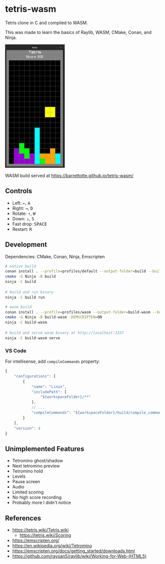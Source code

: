 # tetris-wasm

Tetris clone in C and compiled to WASM.

This was made to learn the basics of Raylib, WASM, CMake, Conan, and Ninja.

<img src="docs/screenshot.png" alt="docs/screenshot.png" height="400px"/>

WASM build served at https://barrettotte.github.io/tetris-wasm/

## Controls

<ul>
  <li>Left: <kbd>&#8592;</kbd>, <kbd>A</kbd></li>
  <li>Right: <kbd>&#8594;</kbd>, <kbd>D</kbd></li>
  <li>Rotate: <kbd>&#8593;</kbd>, <kbd>W</kbd></li>
  <li>Down: <kbd>&#8595;</kbd>, <kbd>S</kbd></li>
  <li>Fast drop: <kbd>SPACE</kbd></li>
  <li>Restart: <kbd>R</kbd></li>
</ul>

## Development

Dependencies: CMake, Conan, Ninja, Emscripten

```sh
# native build
conan install . --profile=profiles/default --output-folder=build --build=missing
cmake -G Ninja -B build
ninja -C build

# build and run binary
ninja -C build run
```

```sh
# wasm build
conan install . --profile=profiles/wasm --output-folder=build-wasm --build=missing
cmake -G Ninja -B build-wasm -DEMSCRIPTEN=ON
ninja -C build-wasm

# build and serve wasm binary at http://localhost:1337
ninja -C build-wasm serve
```

### VS Code

For intellisense, add `compileCommands` property:

```js
{
    "configurations": [
        {
            "name": "Linux",
            "includePath": [
                "${workspaceFolder}/**"
            ],
            // ...
            "compileCommands": "${workspaceFolder}/build/compile_commands.json"
        }
    ],
    "version": 4
}
```

## Unimplemented Features

- Tetromino ghost/shadow
- Next tetromino preview
- Tetromino hold
- Levels
- Pause screen
- Audio
- Limited scoring
- No high score recording
- Probably more I didn't notice

## References

- https://tetris.wiki/Tetris.wiki
  - https://tetris.wiki/Scoring
- https://emscripten.org/
- https://en.wikipedia.org/wiki/Tetromino
- https://emscripten.org/docs/getting_started/downloads.html
- https://github.com/raysan5/raylib/wiki/Working-for-Web-(HTML5)
